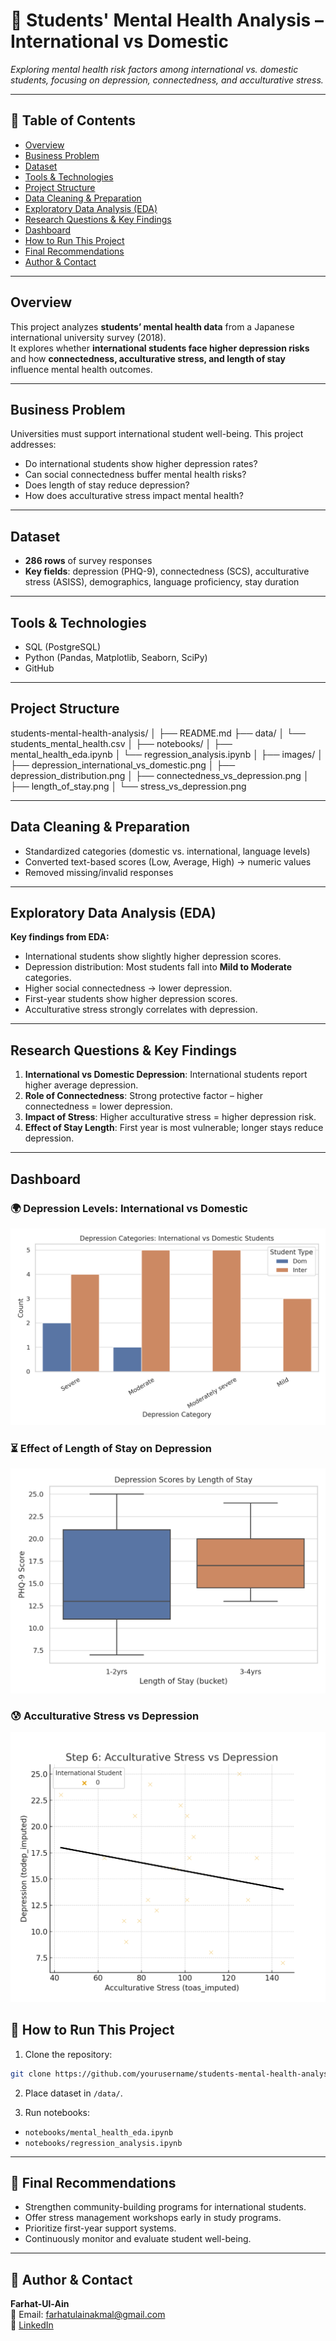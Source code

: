 # 🧠 Students' Mental Health Analysis – International vs Domestic  

_Exploring mental health risk factors among international vs. domestic students, focusing on depression, connectedness, and acculturative stress._  

---

## 📌 Table of Contents
- <a href="#overview">Overview</a>
- <a href="#business-problem">Business Problem</a>
- <a href="#dataset">Dataset</a>
- <a href="#tools--technologies">Tools & Technologies</a>
- <a href="#project-structure">Project Structure</a>
- <a href="#data-cleaning--preparation">Data Cleaning & Preparation</a>
- <a href="#exploratory-data-analysis-eda">Exploratory Data Analysis (EDA)</a>
- <a href="#research-questions--key-findings">Research Questions & Key Findings</a>
- <a href="#dashboard">Dashboard</a>
- <a href="#how-to-run-this-project">How to Run This Project</a>
- <a href="#final-recommendations">Final Recommendations</a>
- <a href="#author--contact">Author & Contact</a>

---

<h2><a class="anchor" id="overview"></a>Overview</h2>

This project analyzes **students’ mental health data** from a Japanese international university survey (2018).  
It explores whether **international students face higher depression risks** and how **connectedness, acculturative stress, and length of stay** influence mental health outcomes.  

---

<h2><a class="anchor" id="business-problem"></a>Business Problem</h2>

Universities must support international student well-being. This project addresses:  
- Do international students show higher depression rates?  
- Can social connectedness buffer mental health risks?  
- Does length of stay reduce depression?  
- How does acculturative stress impact mental health?  

---

<h2><a class="anchor" id="dataset"></a>Dataset</h2>

- **286 rows** of survey responses  
- **Key fields**: depression (PHQ-9), connectedness (SCS), acculturative stress (ASISS), demographics, language proficiency, stay duration  

---

<h2><a class="anchor" id="tools--technologies"></a>Tools & Technologies</h2>

- SQL (PostgreSQL)  
- Python (Pandas, Matplotlib, Seaborn, SciPy)  
- GitHub  

---

<h2><a class="anchor" id="project-structure"></a>Project Structure</h2>

students-mental-health-analysis/
│
├── README.md
├── data/
│ └── students_mental_health.csv
│
├── notebooks/
│ ├── mental_health_eda.ipynb
│ └── regression_analysis.ipynb
│
├── images/
│ ├── depression_international_vs_domestic.png
│ ├── depression_distribution.png
│ ├── connectedness_vs_depression.png
│ ├── length_of_stay.png
│ └── stress_vs_depression.png

---

<h2><a class="anchor" id="data-cleaning--preparation"></a>Data Cleaning & Preparation</h2>

- Standardized categories (domestic vs. international, language levels)  
- Converted text-based scores (Low, Average, High) → numeric values  
- Removed missing/invalid responses  

---

<h2><a class="anchor" id="exploratory-data-analysis-eda"></a>Exploratory Data Analysis (EDA)</h2>

**Key findings from EDA:**
- International students show slightly higher depression scores.  
- Depression distribution: Most students fall into **Mild to Moderate** categories.  
- Higher social connectedness → lower depression.  
- First-year students show higher depression scores.  
- Acculturative stress strongly correlates with depression.  

---

<h2><a class="anchor" id="research-questions--key-findings"></a>Research Questions & Key Findings</h2>

1. **International vs Domestic Depression**: International students report higher average depression.  
2. **Role of Connectedness**: Strong protective factor – higher connectedness = lower depression.  
3. **Impact of Stress**: Higher acculturative stress = higher depression risk.  
4. **Effect of Stay Length**: First year is most vulnerable; longer stays reduce depression.  

---
<h2><a class="anchor" id="dashboard"></a>Dashboard</h2>

### 🌍 Depression Levels: International vs Domestic  
![Depression Comparison](images/depression_international_vs_domestic.png)  

### ⏳ Effect of Length of Stay on Depression  
![Depression by Stay](images/depression_by_stay.png)  

### 😰 Acculturative Stress vs Depression  
![Stress vs Depression](images/step6_stress_vs_depression.png)  

## 🚀 How to Run This Project
1. Clone the repository:
```bash
git clone https://github.com/yourusername/students-mental-health-analysis.git
```
2. Place dataset in `/data/`.

3. Run notebooks:
- `notebooks/mental_health_eda.ipynb`
- `notebooks/regression_analysis.ipynb`

---

## 📌 Final Recommendations
- Strengthen community-building programs for international students.
- Offer stress management workshops early in study programs.
- Prioritize first-year support systems.
- Continuously monitor and evaluate student well-being.

---

## 👤 Author & Contact
**Farhat-Ul-Ain**  
📧 Email: farhatulainakmal@gmail.com  
🔗 [LinkedIn](https://www.linkedin.com/in/farhat-ul-ain-akmall-6a1b89374/)

